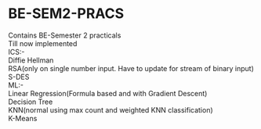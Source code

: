 # BE-SEM2-PRACS

Contains BE-Semester 2 practicals  
Till now implemented  
ICS:-  
Diffie Hellman  
RSA(only on single number input. Have to update for stream of binary input)  
S-DES      
ML:-  
Linear Regression(Formula based and with Gradient Descent)  
Decision Tree  
KNN(normal using max count and weighted KNN classification)  
K-Means


